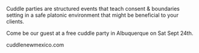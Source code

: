Cuddle parties are structured events that teach consent & boundaries setting in a safe platonic environment that might be beneficial to your clients.

Come be our guest at a free cuddle party in Albuquerque on Sat Sept 24th.

cuddlenewmexico.com


